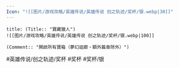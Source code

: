 ```yaml
---
Icon: "![[图片/游戏攻略/英雄传说/英雄传说 创之轨迹/奖杯/银.webp|30]]"
---
```

```ad-ed-ha-silver
title: (Title:: "寶藏獵人")
![[图片/游戏攻略/英雄传说/英雄传说 创之轨迹/奖杯/银.webp|100]]

(Comment:: "開啟所有寶箱（夢幻迴廊・額外篇章除外）")
```

#英雄传说/创之轨迹/奖杯  #奖杯 #奖杯/银